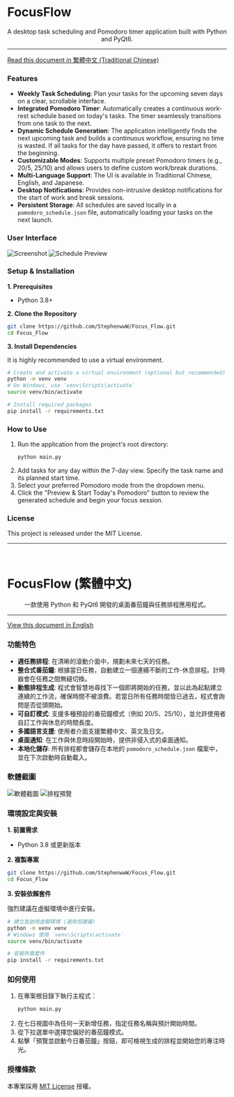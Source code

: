 # FocusFlow

<div align="center">
A desktop task scheduling and Pomodoro timer application built with Python and PyQt6.
</div>

---

[Read this document in 繁體中文 (Traditional Chinese)](#focusflow-繁體中文)

### Features

* **Weekly Task Scheduling**: Plan your tasks for the upcoming seven days on a clear, scrollable interface.
* **Integrated Pomodoro Timer**: Automatically creates a continuous work-rest schedule based on today's tasks. The timer seamlessly transitions from one task to the next.
* **Dynamic Schedule Generation**: The application intelligently finds the next upcoming task and builds a continuous workflow, ensuring no time is wasted. If all tasks for the day have passed, it offers to restart from the beginning.
* **Customizable Modes**: Supports multiple preset Pomodoro timers (e.g., 20/5, 25/10) and allows users to define custom work/break durations.
* **Multi-Language Support**: The UI is available in Traditional Chinese, English, and Japanese.
* **Desktop Notifications**: Provides non-intrusive desktop notifications for the start of work and break sessions.
* **Persistent Storage**: All schedules are saved locally in a `pomodoro_schedule.json` file, automatically loading your tasks on the next launch.

### User Interface

![Screenshot](images/screenshot.png)
![Schedule Preview](images/schedule%20preview.png)

### Setup & Installation

**1. Prerequisites**

* Python 3.8+

**2. Clone the Repository**
```bash
git clone https://github.com/StephenwwW/Focus_Flow.git
cd Focus_Flow
```

**3. Install Dependencies**

It is highly recommended to use a virtual environment.
```bash
# Create and activate a virtual environment (optional but recommended)
python -m venv venv
# On Windows, use `venv\Scripts\activate`
source venv/bin/activate 

# Install required packages
pip install -r requirements.txt
```

### How to Use

1.  Run the application from the project's root directory:
    ```bash
    python main.py
    ```
2.  Add tasks for any day within the 7-day view. Specify the task name and its planned start time.
3.  Select your preferred Pomodoro mode from the dropdown menu.
4.  Click the "Preview & Start Today's Pomodoro" button to review the generated schedule and begin your focus session.

### License

This project is released under the MIT License.

---
<br>

# FocusFlow (繁體中文)

<div align="center">
一款使用 Python 和 PyQt6 開發的桌面番茄鐘與任務排程應用程式。
</div>

---

[View this document in English](#focusflow)

### 功能特色

* **週任務排程**: 在清晰的滾動介面中，規劃未來七天的任務。
* **整合式番茄鐘**: 根據當日任務，自動建立一個連續不斷的工作-休息排程。計時器會在任務之間無縫切換。
* **動態排程生成**: 程式會智慧地尋找下一個即將開始的任務，並以此為起點建立連續的工作流，確保時間不被浪費。若當日所有任務時間皆已過去，程式會詢問是否從頭開始。
* **可自訂模式**: 支援多種預設的番茄鐘模式（例如 20/5、25/10），並允許使用者自訂工作與休息的時間長度。
* **多國語言支援**: 使用者介面支援繁體中文、英文及日文。
* **桌面通知**: 在工作與休息時段開始時，提供非侵入式的桌面通知。
* **本地化儲存**: 所有排程都會儲存在本地的 `pomodoro_schedule.json` 檔案中，並在下次啟動時自動載入。

### 軟體截圖

![軟體截圖](images/screenshot.png)
![排程預覽](images/schedule%20preview.png)

### 環境設定與安裝

**1. 前置需求**

* Python 3.8 或更新版本

**2. 複製專案**
```bash
git clone https://github.com/StephenwwW/Focus_Flow.git
cd Focus_Flow
```

**3. 安裝依賴套件**

強烈建議在虛擬環境中進行安裝。
```bash
# 建立並啟用虛擬環境 (選用但建議)
python -m venv venv
# Windows 使用 `venv\Scripts\activate`
source venv/bin/activate

# 安裝所需套件
pip install -r requirements.txt
```

### 如何使用

1.  在專案根目錄下執行主程式：
    ```bash
    python main.py
    ```
2.  在七日視圖中為任何一天新增任務，指定任務名稱與預計開始時間。
3.  從下拉選單中選擇您偏好的番茄鐘模式。
4.  點擊「預覽並啟動今日番茄鐘」按鈕，即可檢視生成的排程並開始您的專注時光。

### 授權條款
本專案採用 [MIT License](focus%20flow/LICENSE) 授權。



